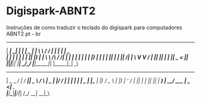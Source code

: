 # Digispark-ABNT2

Instruções de como traduzir o teclado do digispark para computadores ABNT2 pt - br


 _____ _____ _     ___ ____  _____  __        _______ _   _____ _____ ____
|  ___| ____| |   |_ _|  _ \| ____| \ \      / / ____| | |_   _| ____|  _ \
| |_  |  _| | |    | || |_) |  _|    \ \ /\ / /|  _| | |   | | |  _| | |_) |
|  _| | |___| |___ | ||  __/| |___    \ V  V / | |___| |___| | | |___|  _ <
|_|   |_____|_____|___|_|   |_____|    \_/\_/  |_____|_____|_| |_____|_| \_\



 ____ ___ ____ ___ ____  ____   _    ____  _  __
|  _ \_ _/ ___|_ _/ ___||  _ \ / \  |  _ \| |/ /
| | | | | |  _ | |\___ \| |_) / _ \ | |_) | ' /
| |_| | | |_| || | ___) |  __/ ___ \|  _ <| . \
|____/___\____|___|____/|_| /_/   \_\_| \_\_|\_\

